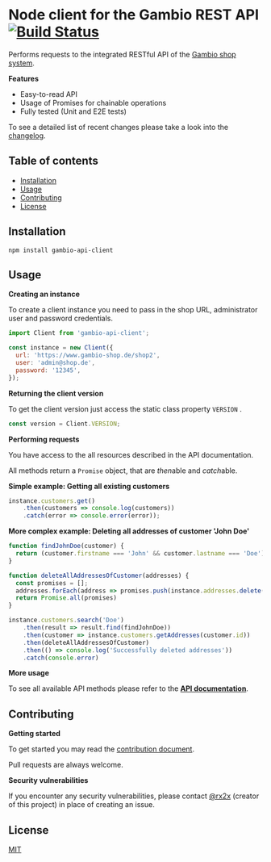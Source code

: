 # Node client for the Gambio REST API [![Build Status](https://travis-ci.org/gambio/node-gambio-api-client.svg?branch=master)](https://travis-ci.org/gambio/node-gambio-api-client)

Performs requests to the integrated RESTful API of the [Gambio shop system](http://www.gambio.com).



**Features**

- Easy-to-read API
- Usage of Promises for chainable operations
- Fully tested (Unit and E2E tests)



To see a detailed list of recent changes please take a look into the [changelog](CHANGELOG.md).



## Table of contents

- [Installation](#installation)
- [Usage](#usage)
- [Contributing](#contributing)
- [License](#license)





## Installation

```
npm install gambio-api-client
```



## Usage

**Creating an instance**

To create a client instance you need to pass in the shop URL, administrator user and password credentials.

```js
import Client from 'gambio-api-client';

const instance = new Client({
  url: 'https://www.gambio-shop.de/shop2',
  user: 'admin@shop.de',
  password: '12345',
});
```



**Returning the client version**

To get the client version just access the static class property `VERSION` .

```js
const version = Client.VERSION;
```



**Performing requests**

You have access to the all resources described in the API documentation.

All methods return a `Promise` object, that are *then*able  and *catch*able.



**Simple example: Getting all existing customers**

```js
instance.customers.get()
	.then(customers => console.log(customers))
	.catch(error => console.error(error));
```



**More complex example: Deleting all addresses of customer 'John Doe'**

```js
function findJohnDoe(customer) {
  return (customer.firstname === 'John' && customer.lastname === 'Doe');
}

function deleteAllAddressesOfCustomer(addresses) {
  const promises = [];
  addresses.forEach(address => promises.push(instance.addresses.delete(address.id)));
  return Promise.all(promises)
}

instance.customers.search('Doe')
	.then(result => result.find(findJohnDoe))
	.then(customer => instance.customers.getAddresses(customer.id))
	.then(deleteAllAddressesOfCustomer)
	.then(() => console.log('Successfully deleted addresses'))
	.catch(console.error)
```



**More usage** 

To see all available API methods please refer to the [**API documentation**](API.md).



## Contributing

**Getting started**

To get started you may read the [contribution document](CONTRIBUTING.md).

Pull requests are always welcome.



**Security vulnerabilities**

If you encounter any security vulnerabilities, please contact [@rx2x](https://github.com/rx2x) (creator of this project) in place of creating an issue.



## License

[MIT](LICENSE)
